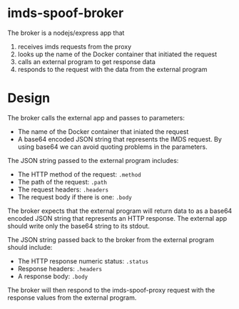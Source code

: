 # imds-spoof-broker

The broker is a nodejs/express app that

1. receives imds requests from the proxy
2. looks up the name of the Docker container that initiated the request
3. calls an external program to get response data
4. responds to the request with the data from the external program

# Design

The broker calls the external app and passes to parameters:

- The name of the Docker container that iniated the request
- A base64 encoded JSON string that represents the IMDS request. By using base64 we can avoid quoting problems in the parameters.

The JSON string passed to the external program includes:
- The HTTP method of the request: `.method`
- The path of the request: `.path`
- The request headers: `.headers`
- The request body if there is one: `.body`

The broker expects that the external program will return data to as a base64 encoded JSON string that represents an HTTP response. The external app should write only the base64 string to its stdout.

The JSON string passed back to the broker from the external program should include:
- The HTTP response numeric status: `.status`
- Response headers: `.headers`
- A response body: `.body`

The broker will then respond to the imds-spoof-proxy request with the response values from the external program.
